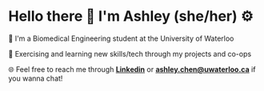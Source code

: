 # Hello there 🥸 I'm Ashley (she/her) ⚙

🦆 I'm a Biomedical Engineering student at the University of Waterloo


📝 Exercising and learning new skills/tech through my projects and co-ops


🌐 Feel free to reach me through [**Linkedin**](https://www.linkedin.com/in/a346chen) or [**ashley.chen@uwaterloo.ca**](mailto:ashley.chen@uwaterloo.ca?subject=Hello%20I%20saw%20your%20GitHub%20and...) if you wanna chat!

<!--
**ashleyxchen/ashleyxchen** is a ✨ _special_ ✨ repository because its `README.md` (this file) appears on your GitHub profile.

Here are some ideas to get you started:

- 🔭 I’m currently working on ...
- 🌱 I’m currently learning ...
- 👯 I’m looking to collaborate on ...
- 🤔 I’m looking for help with ...
- 💬 Ask me about ...
- 📫 How to reach me: ...
- 😄 Pronouns: ...
- ⚡ Fun fact: ...
-->
